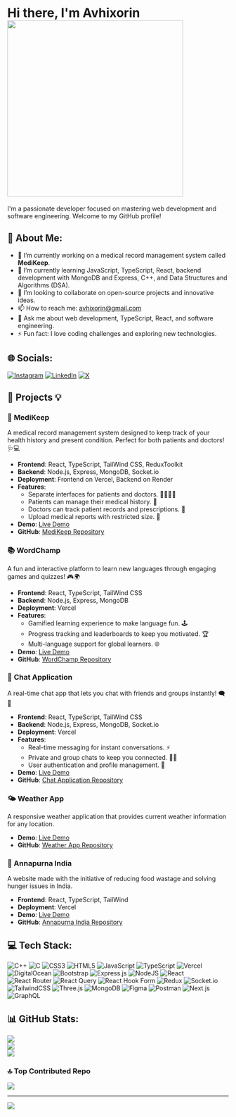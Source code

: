 # Hi there, I'm Avhixorin <img src="https://user-images.githubusercontent.com/74038190/213760705-0d5bf320-4f43-4352-b74b-0889ae726bf7.gif" width="400">

I'm a passionate developer focused on mastering web development and software engineering. Welcome to my GitHub profile!

## 💫 About Me:
- 🔭 I’m currently working on a medical record management system called **MediKeep**.
- 🌱 I’m currently learning JavaScript, TypeScript, React, backend development with MongoDB and Express, C++, and Data Structures and Algorithms (DSA).
- 👯 I’m looking to collaborate on open-source projects and innovative ideas.
- 📫 How to reach me: [avhixorin@gmail.com](mailto:avhixorin@gmail.com)
- 💬 Ask me about web development, TypeScript, React, and software engineering.
- ⚡ Fun fact: I love coding challenges and exploring new technologies.

## 🌐 Socials:
[![Instagram](https://img.shields.io/badge/Instagram-%23E4405F.svg?logo=Instagram&logoColor=white)](https://instagram.com/avhixorin) [![LinkedIn](https://img.shields.io/badge/LinkedIn-%230077B5.svg?logo=linkedin&logoColor=white)](https://linkedin.com/in/avhixorin) [![X](https://img.shields.io/badge/X-black.svg?logo=X&logoColor=white)](https://x.com/avhiIsLit)

## 🚀 **Projects** 💡

### 🏥 **MediKeep**
A medical record management system designed to keep track of your health history and present condition. Perfect for both patients and doctors! 🩺💻

- **Frontend**: React, TypeScript, TailWind CSS, ReduxToolkit
- **Backend**: Node.js, Express, MongoDB, Socket.io
- **Deployment**: Frontend on Vercel, Backend on Render
- **Features**:
  - Separate interfaces for patients and doctors. 👩‍⚕️👨‍⚕️
  - Patients can manage their medical history. 📝
  - Doctors can track patient records and prescriptions. 💊
  - Upload medical reports with restricted size. 📄
- **Demo**: [Live Demo](https://avhixorin.me)
- **GitHub**: [MediKeep Repository](https://github.com/avhixorin/WordChamp)

### 📚 **WordChamp**
A fun and interactive platform to learn new languages through engaging games and quizzes! 🎮🌍

- **Frontend**: React, TypeScript, TailWind CSS
- **Backend**: Node.js, Express, MongoDB
- **Deployment**: Vercel
- **Features**:
  - Gamified learning experience to make language fun. 🕹️
  - Progress tracking and leaderboards to keep you motivated. 🏆
  - Multi-language support for global learners. 🌐
- **Demo**: [Live Demo](https://wordchamp.avhixorin.me)
- **GitHub**: [WordChamp Repository](https://github.com/avhixorin/WordChamp)

### 💬 **Chat Application**
A real-time chat app that lets you chat with friends and groups instantly! 🗨️💬

- **Frontend**: React, TypeScript, TailWind CSS
- **Backend**: Node.js, Express, MongoDB, Socket.io
- **Deployment**: Vercel
- **Features**:
  - Real-time messaging for instant conversations. ⚡
  - Private and group chats to keep you connected. 👫👬
  - User authentication and profile management. 👤
- **Demo**: [Live Demo](https://chatapp.avhixorin.me)
- **GitHub**: [Chat Application Repository](https://github.com/avhixorin/ChatApp)


### 🌤️ Weather App
A responsive weather application that provides current weather information for any location.

- **Demo**: [Live Demo](https://weather-app-blond-omega-39.vercel.app/)
- **GitHub**: [Weather App Repository](https://github.com/avhixorin/WeatherApp/tree/c39ff11667bd49c4a2de2d4e8f0a25efc9d1cbdf/weatherApp%20(Responsive))

### 🍲 Annapurna India
A website made with the initiative of reducing food wastage and solving hunger issues in India.

- **Frontend**: React, TypeScript, TailWind
- **Deployment**: Vercel
- **Demo**: [Live Demo](https://annapurna-india.vercel.app/)
- **GitHub**: [Annapurna India Repository](https://github.com/avhixorin/Annapurna-India)

## 💻 Tech Stack:
![C++](https://img.shields.io/badge/c++-%2300599C.svg?style=for-the-badge&logo=c%2B%2B&logoColor=white) ![C](https://img.shields.io/badge/c-%2300599C.svg?style=for-the-badge&logo=c&logoColor=white) ![CSS3](https://img.shields.io/badge/css3-%231572B6.svg?style=for-the-badge&logo=css3&logoColor=white) ![HTML5](https://img.shields.io/badge/html5-%23E34F26.svg?style=for-the-badge&logo=html5&logoColor=white) ![JavaScript](https://img.shields.io/badge/javascript-%23323330.svg?style=for-the-badge&logo=javascript&logoColor=%23F7DF1E) ![TypeScript](https://img.shields.io/badge/typescript-%23007ACC.svg?style=for-the-badge&logo=typescript&logoColor=white) ![Vercel](https://img.shields.io/badge/vercel-%23000000.svg?style=for-the-badge&logo=vercel&logoColor=white) ![DigitalOcean](https://img.shields.io/badge/DigitalOcean-%230167ff.svg?style=for-the-badge&logo=digitalOcean&logoColor=white) ![Bootstrap](https://img.shields.io/badge/bootstrap-%238511FA.svg?style=for-the-badge&logo=bootstrap&logoColor=white) ![Express.js](https://img.shields.io/badge/express.js-%23404d59.svg?style=for-the-badge&logo=express&logoColor=%2361DAFB) ![NodeJS](https://img.shields.io/badge/node.js-6DA55F?style=for-the-badge&logo=node.js&logoColor=white) ![React](https://img.shields.io/badge/react-%2320232a.svg?style=for-the-badge&logo=react&logoColor=%2361DAFB) ![React Router](https://img.shields.io/badge/React_Router-CA4245?style=for-the-badge&logo=react-router&logoColor=white) ![React Query](https://img.shields.io/badge/-React%20Query-FF4154?style=for-the-badge&logo=react%20query&logoColor=white) ![React Hook Form](https://img.shields.io/badge/React%20Hook%20Form-%23EC5990.svg?style=for-the-badge&logo=reacthookform&logoColor=white) ![Redux](https://img.shields.io/badge/redux-%23593d88.svg?style=for-the-badge&logo=redux&logoColor=white) ![Socket.io](https://img.shields.io/badge/Socket.io-black?style=for-the-badge&logo=socket.io&badgeColor=010101) ![TailwindCSS](https://img.shields.io/badge/tailwindcss-%2338B2AC.svg?style=for-the-badge&logo=tailwind-css&logoColor=white) ![Three.js](https://img.shields.io/badge/threejs-black?style=for-the-badge&logo=three.js&logoColor=white) ![MongoDB](https://img.shields.io/badge/MongoDB-%234ea94b.svg?style=for-the-badge&logo=mongodb&logoColor=white) ![Figma](https://img.shields.io/badge/figma-%23F24E1E.svg?style=for-the-badge&logo=figma&logoColor=white) ![Postman](https://img.shields.io/badge/Postman-FF6C37?style=for-the-badge&logo=postman&logoColor=white) ![Next.js](https://img.shields.io/badge/Next.js-black?style=for-the-badge&logo=next.js&logoColor=white) ![GraphQL](https://img.shields.io/badge/GraphQL-E10098?style=for-the-badge&logo=graphql&logoColor=white)

## 📊 GitHub Stats:
![](https://github-readme-stats.vercel.app/api?username=avhixorin&theme=cobalt&hide_border=false&include_all_commits=false&count_private=false)<br/>
![](https://github-readme-streak-stats.herokuapp.com/?user=avhixorin&theme=cobalt&hide_border=false)<br/>
![](https://github-readme-stats.vercel.app/api/top-langs/?username=avhixorin&theme=cobalt&hide_border=false&include_all_commits=true&count_private=false&layout=compact)


### 🔝 Top Contributed Repo
![](https://github-contributor-stats.vercel.app/api?username=avhixorin&limit=5&theme=cobalt&combine_all_yearly_contributions=true)

---

[![](https://visitcount.itsvg.in/api?id=avhixorin&icon=7&color=11)](https://visitcount.itsvg.in)

